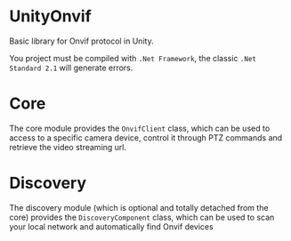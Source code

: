 # UnityOnvif
Basic library for Onvif protocol in Unity.

You project must be compiled with `.Net Framework`, the classic `.Net Standard 2.1` will generate errors.

# Core
The core module provides the `OnvifClient` class, which can be used to access to a specific camera device, control it through PTZ commands and retrieve the video streaming url.

# Discovery
The discovery module (which is optional and totally detached from the core) provides the `DiscoveryComponent` class, which can be used to scan your local network and automatically find Onvif devices

